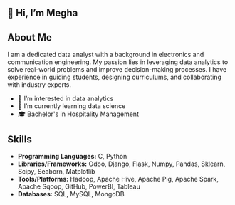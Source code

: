 
##              👋 Hi, I’m Megha


## About Me
I am a dedicated data analyst with a background in electronics and communication engineering. My passion lies in leveraging data analytics to solve real-world problems and improve decision-making processes. I have experience in guiding students, designing curriculums, and collaborating with industry experts.

- 👀 I’m interested in data analytics
- 🌱 I’m currently learning data science
- 🎓 Bachelor's in Hospitality Management
## Skills
- **Programming Languages:** C, Python
- **Libraries/Frameworks:** Odoo, Django, Flask, Numpy, Pandas, Sklearn, Scipy, Seaborn, Matplotlib
- **Tools/Platforms:** Hadoop, Apache Hive, Apache Pig, Apache Spark, Apache Sqoop, GitHub, PowerBI, Tableau
- **Databases:** SQL, MySQL, MongoDB


